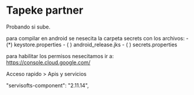 # Tapeke partner

Probando si sube.

para compilar en android se nesecita la carpeta secrets con los archivos:
    - (*) keystore.properties 
    - ( ) android_release.jks
    - ( ) secrets.properties  


para habilitar los permisos nesecitamos ir a:
https://console.cloud.google.com/

Acceso rapido > Apis y servicios


  "servisofts-component": "2.11.14",
